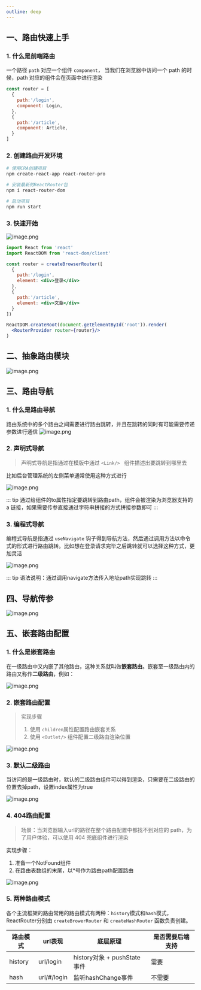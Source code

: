 ```yaml
---
outline: deep
---
```


## 一、路由快速上手
### 1. 什么是前端路由
一个路径 `path` 对应一个组件 `component`， 当我们在浏览器中访问一个 path 的时候，path 对应的组件会在页面中进行渲染
<!-- ![image.png](assets/1.png) -->

```js
const router = [
  {
    path:'/login',
    component: Login,
  },
  {
    path:'/article',
    component: Article,
  }
]
```

### 2. 创建路由开发环境
```bash
# 使用CRA创建项目
npm create-react-app react-router-pro

# 安装最新的ReactRouter包
npm i react-router-dom

# 启动项目
npm run start
```

### 3. 快速开始
![image.png](assets/2.png)

```jsx
import React from 'react'
import ReactDOM from 'react-dom/client'

const router = createBrowserRouter([
  {
    path:'/login',
    element: <div>登录</div>
  },
  {
    path:'/article',
    element: <div>文章</div>
  }
])

ReactDOM.createRoot(document.getElementById('root')).render(
  <RouterProvider router={router}/>
)
```

## 二、抽象路由模块

![image.png](assets/3.png)

## 三、路由导航
### 1. 什么是路由导航
路由系统中的多个路由之间需要进行路由跳转，并且在跳转的同时有可能需要传递参数进行通信
![image.png](assets/4.png)

### 2. 声明式导航
> 声明式导航是指通过在模版中通过 `<Link/> ` 组件描述出要跳转到哪里去

比如后台管理系统的左侧菜单通常使用这种方式进行

![image.png](assets/5.png)

::: tip
通过给组件的to属性指定要跳转到路由path，组件会被渲染为浏览器支持的 a 链接，如果需要传参直接通过字符串拼接的方式拼接参数即可
:::

### 3. 编程式导航
编程式导航是指通过 `useNavigate` 钩子得到导航方法，然后通过调用方法以命令式的形式进行路由跳转。比如想在登录请求完毕之后跳转就可以选择这种方式，更加灵活

![image.png](assets/6.png)

::: tip
语法说明：通过调用navigate方法传入地址path实现跳转
:::

## 四、导航传参
![image.png](assets/7.png)

## 五、嵌套路由配置
### 1. 什么是嵌套路由
在一级路由中又内嵌了其他路由，这种关系就叫做**嵌套路由**。嵌套至一级路由内的路由又称作**二级路由**，例如：

![image.png](assets/8.png)

### 2. 嵌套路由配置
> 实现步骤
>   1. 使用 `children`属性配置路由嵌套关系  
>   2. 使用 `<Outlet/>` 组件配置二级路由渲染位置

![image.png](assets/9.png)

### 3. 默认二级路由
当访问的是一级路由时，默认的二级路由组件可以得到渲染，只需要在二级路由的位置去掉path，设置index属性为true

![image.png](assets/10.png)
### 4. 404路由配置
> 场景：当浏览器输入url的路径在整个路由配置中都找不到对应的 path，为了用户体验，可以使用 404 兜底组件进行渲染

实现步骤：

1. 准备一个NotFound组件
2. 在路由表数组的末尾，以*号作为路由path配置路由

![image.png](assets/11.png)

### 5. 两种路由模式
各个主流框架的路由常用的路由模式有两种：`history`模式和`hash`模式，ReactRouter分别由 `createBrowerRouter` 和 `createHashRouter` 函数负责创建。

| 路由模式 | url表现 | 底层原理 | 是否需要后端支持 |
| --- | --- | --- | --- |
| history | url/login | history对象 + pushState事件 | 需要 |
| hash | url/#/login | 监听hashChange事件 | 不需要 |


